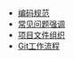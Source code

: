 <base href="//github.com/Chinamobo/iOS-Team-Norms/blob/master/" />

* [编码规范](CodeStyle.md)
* [常见问题强调](CommonIssues.md)
* [项目文件组织](ProjectOrganize.md)
* [Git工作流程](GitWorkflow.md)
